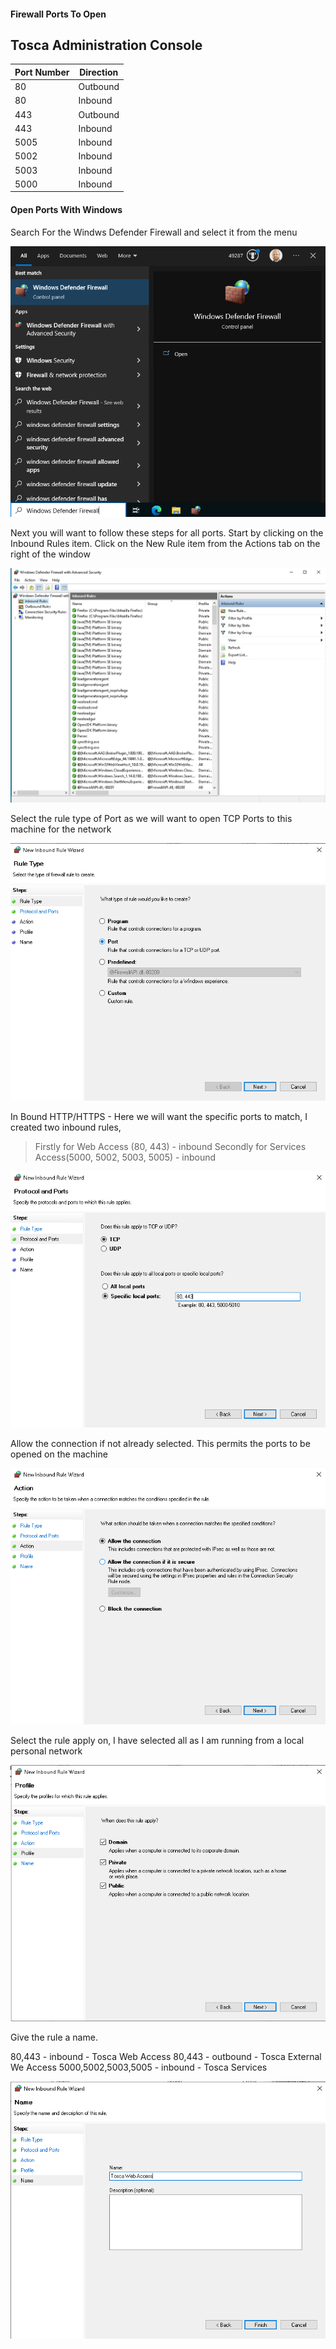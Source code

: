 #### Firewall Ports To Open

## Tosca Administration Console

| Port Number | Direction |
|---|---|
| 80 | Outbound |
| 80 | Inbound |
| 443 | Outbound |
| 443 | Inbound|
| 5005 | Inbound |
| 5002 | Inbound |
| 5003 | Inbound |
| 5000 | Inbound |

#### Open Ports With Windows

Search For the Windws Defender Firewall and select it from the menu

![](./img/windows-search-firewall.png)

Next you will want to follow these steps for all ports. Start by clicking on the Inbound Rules item. Click on the New Rule item from the Actions tab on the right of the window

![](./img/firewall.png)

Select the rule type of Port as we will want to open TCP Ports to this machine for the network

![](./img/firewall-rule-type.png)

In Bound HTTP/HTTPS - Here we will want the specific ports to match, I created two inbound rules, 

> Firstly for Web Access (80, 443) - inbound
> Secondly for Services Access(5000, 5002, 5003, 5005) - inbound

![](./img/firewall-protocols-ports.png)

Allow the connection if not already selected. This permits the ports to be opened on the machine

![](./img/firewall-actions.png)

Select the rule apply on, I have selected all as I am running from a local personal network

![](./img/firewall-profile.png)

Give the rule a name. 

80,443 - inbound - Tosca Web Access
80,443 - outbound - Tosca External We Access
5000,5002,5003,5005 - inbound - Tosca Services

![](./img/firewall-name.png)
